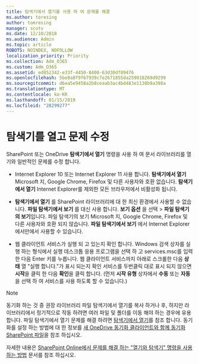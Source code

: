 ```yaml
---
title: 탐색기에서 열기를 사용 하 여 문제를 해결
ms.author: toresing
author: tomresing
manager: scotv
ms.date: 12/10/2018
ms.audience: Admin
ms.topic: article
ROBOTS: NOINDEX, NOFOLLOW
localization_priority: Priority
ms.collection: Adm_O365
ms.custom: Adm_O365
ms.assetid: ed852342-e33f-4450-8400-63d30df09476
ms.openlocfilehash: 5be8a8f9f67939c7e2671855da259818269d9299
ms.sourcegitcommit: d6ea5e9458a2b8ceaab3ac4bd483e1130b9a398a
ms.translationtype: MT
ms.contentlocale: ko-KR
ms.lasthandoff: 01/15/2019
ms.locfileid: "28299277"
---
```

# <a name="fix-problems-with-open-with-explorer"></a>탐색기를 열고 문제 수정

SharePoint 또는 OneDrive **탐색기에서 열기** 명령을 사용 하 여 문서 라이브러리를 열기와 일반적인 문제를 수정 합니다. 
  
- Internet Explorer 10 또는 Internet Explorer 11 사용 합니다. **탐색기에서 열기** Microsoft 지, Google Chrome, Firefox 및 다른 사용자와 호환 없습니다. **탐색기에서 열기** Internet Explorer를 제외한 모든 브라우저에서 비활성화 됩니다. 
    
- **탐색기에서 열기** 를 SharePoint 라이브러리에 대 한 최신 환경에서 사용할 수 없습니다. **파일 탐색기에서 보기** 를 대신 사용 합니다. **보기 옵션** 을 선택 \> **파일 탐색기의 보기**입니다. 파일 탐색기의 보기 Microsoft 지, Google Chrome, Firefox 및 다른 사용자와 호환 되지 않습니다. **파일 탐색기에서 보기** 에서 Internet Explorer 에서만에서 사용할 수 있습니다. 
    
- 웹 클라이언트 서비스가 실행 되 고 있는지 확인 합니다. Windows 검색 상자를 실행 하는 형식에서 실행 데스크톱 응용 프로그램을 선택 하 고 services.msc를 입력 한 다음 Enter 키를 누릅니다. 웹 클라이언트 서비스까지 아래로 스크롤한 다음 **상태** 열 "실행 합니다."가 표시 되는지 확인 서비스를 두번클릭 대로 표시 되지 않으면 **시작**을 클릭 한 다음 **확인**을 클릭 합니다. (먼저 **시작 유형** 상자에서 **수동** 또는 **자동** 을 선택 하 여 서비스를 사용 하도록 할 수 있습니다.) 
    
> [!NOTE]
> 동기화 하는 것 중 권장 라이브러리 파일 탐색기에서 열기를 복사 하거나 후, 하지만 라이브러리에서 정기적으로 작동 하려면 여러 파일 및 폴더를 이동 해야 하는 경우에 유용 합니다. 파일 탐색기에서 열기 문제를 해결 하려면 [탐색기에서 열기](https://go.microsoft.com/fwlink/?linkid=871665)를 참조 합니다. 동기화를 설정 하는 방법에 대 한 정보를 [새 OneDrive 동기화 클라이언트와 함께 동기화 SharePoint 파일](https://go.microsoft.com/fwlink/?linkid=871666)을 참조 하십시오.
  
자세한 내용은 [SharePoint Online에서 문제를 해결 하는 "열기와 탐색기" 명령을 사용 하는 방법](https://support.office.com/en-us/article/How-to-use-the-Open-with-Explorer-command-to-troubleshoot-issues-in-SharePoint-Online-87155331-0c92-4224-a4c1-da5c21c4ade4) 문서를 참조 하십시오. 
  

